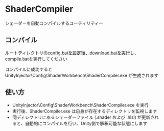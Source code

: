 ﻿# ShaderCompiler

シェーダーを自動コンパイルするユーティリティー


## コンパイル

ルートディレクトリの[config.batを設定後、download.batを実行](../README.md)し、compile.batを実行してください

コンパイルに成功すると UnityInjector\Config\ShaderWorkbench\ShaderCompiler.exe が生成されます


## 使い方

 - UnityInjector\Config\ShaderWorkbench\ShaderCompiler.exe を実行
 - 実行後、ShaderCompiler.exe は自身が存在するディレクトリを監視します
 - 同ディレクトリにあるシェーダーファイル (.shader および .hlsl) が更新されると、自動的にコンパイルを行い、Unity側で解釈可能な状態にします

